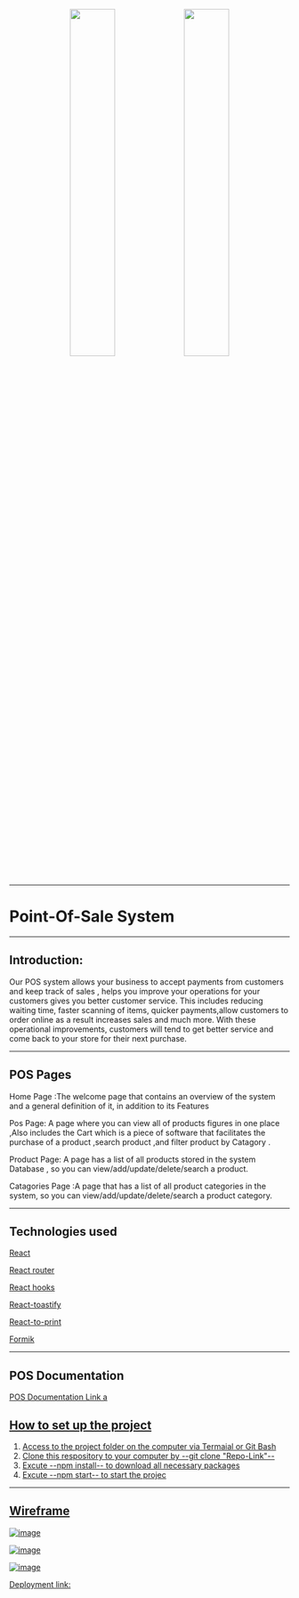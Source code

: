 <p align="center">
    <img src="https://user-images.githubusercontent.com/62269745/174906065-7bb63e14-879a-4740-849c-0821697aeec2.png#gh-light-mode-only" width="40%">
    <img src="https://user-images.githubusercontent.com/62269745/174906068-aad23112-20fe-4ec8-877f-3ee1d9ec0a69.png#gh-dark-mode-only" width="40%">
</p>

<hr>

<h1>Point-Of-Sale System</h1>
<hr>

<h2>Introduction:</h2>
<p>
Our POS system allows your business to accept payments from customers and keep track of sales ,  helps you improve your operations for your customers gives you better customer service. This includes reducing waiting time, faster scanning of items, quicker payments,allow customers to order online as a result increases sales and much more. 
With these operational improvements, customers will tend to get better service and come back to your store for their next purchase.
</p>


<hr>



<h2>POS Pages </h2>
<p>Home Page :The welcome page that contains an overview of the system and a general definition of it, in addition to its Features </p>
<p>Pos Page: A page  where you can view all of products figures in one place ,Also includes the Cart which is a piece of software that facilitates the purchase of a product ,search product ,and filter product by Catagory .</p>
<p>Product Page: A page has a list of all products  stored  in the system Database , so you  can view/add/update/delete/search a product.</p>
<p>Catagories Page :A page that has a list of all product categories in the system, so you can view/add/update/delete/search a product category.</p>


<hr>


<h2>Technologies used </h2>
<p><a href="https://beta.reactjs.org/"> React<a/></p> 
<p><a href="https://reactrouter.com/en/main/routers/picking-a-router"> React router<a/></p> 
<p><a href="https://reactjs.org/docs/hooks-intro.html"> React hooks <a/></p> 
<p><a href="https://fkhadra.github.io/react-toastify/introduction/">React-toastify<a/></p> 
<p><a href="https://www.npmjs.com/package/react-to-print"> React-to-print<a/></p> 
<p><a href="https://formik.org/">Formik<a/></p> 


<hr>

<h2>POS Documentation </h2>
<a href="https://www.notion.so/POS-Documentation-2d0947203bfa4279952095665e3abcf3">POS Documentation Link  </>a


<h2>How to set up the project</h2>
<ol>   
<li>Access to the project folder on the computer via Termaial or Git Bash</li>
 <li>Clone this respository to your computer  by --git clone "Repo-Link"--</li>
  <li>Excute  --npm install-- to download all necessary packages </li>
  <li>Excute --npm start-- to start the projec</li>
</ol>

  <hr>
  
  <h2>Wireframe</h2>

![image](https://user-images.githubusercontent.com/79041670/199538330-9794cf41-40a9-4b40-9c26-c95cf5b31c96.png)

![image](https://user-images.githubusercontent.com/79041670/199538440-2975f96c-b631-476e-baa4-8200fa2c35e9.png)

![image](https://user-images.githubusercontent.com/79041670/199538556-1cb79132-19a3-43a3-b64f-28d4be198908.png)




    
    
 Deployment link:
